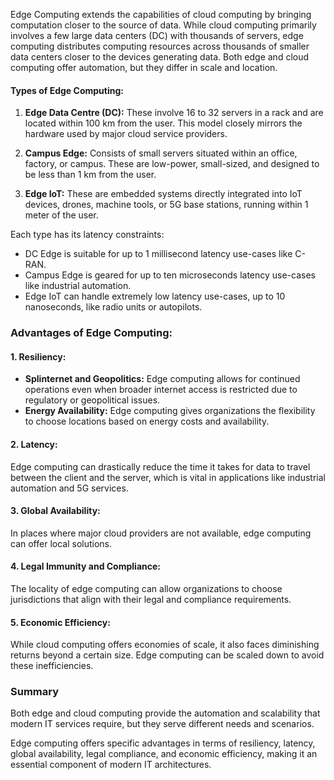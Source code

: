 Edge Computing extends the capabilities of cloud computing by bringing computation closer to the source of data. While cloud computing primarily involves a few large data centers (DC) with thousands of servers, edge computing distributes computing resources across thousands of smaller data centers closer to the devices generating data. Both edge and cloud computing offer automation, but they differ in scale and location.

#### Types of Edge Computing:

1. **Edge Data Centre (DC):** These involve 16 to 32 servers in a rack and are located within 100 km from the user. This model closely mirrors the hardware used by major cloud service providers.

2. **Campus Edge:** Consists of small servers situated within an office, factory, or campus. These are low-power, small-sized, and designed to be less than 1 km from the user.

3. **Edge IoT:** These are embedded systems directly integrated into IoT devices, drones, machine tools, or 5G base stations, running within 1 meter of the user.

Each type has its latency constraints:

- DC Edge is suitable for up to 1 millisecond latency use-cases like C-RAN.
- Campus Edge is geared for up to ten microseconds latency use-cases like industrial automation.
- Edge IoT can handle extremely low latency use-cases, up to 10 nanoseconds, like radio units or autopilots.

### Advantages of Edge Computing:

#### 1. Resiliency:

- **Splinternet and Geopolitics:** Edge computing allows for continued operations even when broader internet access is restricted due to regulatory or geopolitical issues.
- **Energy Availability:** Edge computing gives organizations the flexibility to choose locations based on energy costs and availability.

#### 2. Latency:

Edge computing can drastically reduce the time it takes for data to travel between the client and the server, which is vital in applications like industrial automation and 5G services.

#### 3. Global Availability:

In places where major cloud providers are not available, edge computing can offer local solutions.

#### 4. Legal Immunity and Compliance:

The locality of edge computing can allow organizations to choose jurisdictions that align with their legal and compliance requirements.

#### 5. Economic Efficiency:

While cloud computing offers economies of scale, it also faces diminishing returns beyond a certain size. Edge computing can be scaled down to avoid these inefficiencies.

### Summary

Both edge and cloud computing provide the automation and scalability that modern IT services require, but they serve different needs and scenarios. 

Edge computing offers specific advantages in terms of resiliency, latency, global availability, legal compliance, and economic efficiency, making it an essential component of modern IT architectures.
